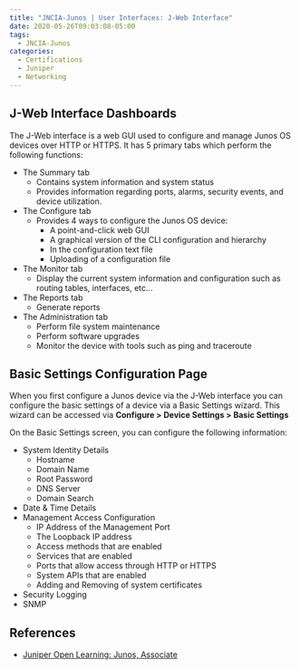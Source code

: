 ```yaml
---
title: "JNCIA-Junos | User Interfaces: J-Web Interface"
date: 2020-05-26T09:03:08-05:00
tags:
  - JNCIA-Junos
categories:
  - Certifications
  - Juniper
  - Networking
---
```

## J-Web Interface Dashboards
The J-Web interface is a web GUI used to configure and manage Junos OS devices over HTTP or HTTPS. It has 5 primary tabs which perform the following functions:

  * The Summary tab
    * Contains system information and system status
    * Provides information regarding ports, alarms, security events, and device utilization.
  * The Configure tab
    * Provides 4 ways to configure the Junos OS device:
      * A point-and-click web GUI
      * A graphical version of the CLI configuration and hierarchy
      * In the configuration text file
      * Uploading of a configuration file
  * The Monitor tab
    * Display the current system information and configuration such as routing tables, interfaces, etc…
  * The Reports tab
    * Generate reports
  * The Administration tab
    * Perform file system maintenance
    * Perform software upgrades
    * Monitor the device with tools such as ping and traceroute
		
## Basic Settings Configuration Page
When you first configure a Junos device via the J-Web interface you can configure the basic settings of a device via a Basic Settings wizard. This wizard can be accessed via **Configure > Device Settings > Basic Settings**

On the Basic Settings screen, you can configure the following information:

  * System Identity Details 
    * Hostname
    * Domain Name
    * Root Password
    * DNS Server
    * Domain Search
  * Date & Time Details
  * Management Access Configuration
    * IP Address of the Management Port
    * The Loopback IP address
    * Access methods that are enabled
    * Services that are enabled
    * Ports that allow access through HTTP or HTTPS
    * System APIs that are enabled
    * Adding and Removing of system certificates
  * Security Logging
  * SNMP

## References
  * [Juniper Open Learning: Junos, Associate](https://cloud.contentraven.com/junosgenius/learningpath-detail/1004/3/0/1)